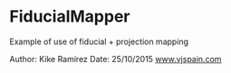 # FiducialMapper
Example of use of fiducial + projection mapping

Author: Kike Ramírez
Date: 25/10/2015
www.vjspain.com
